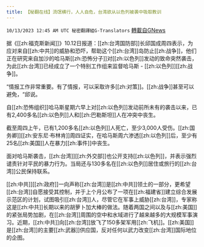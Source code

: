 ```yaml
---
title: 【秘翻在线】流氓横行，人人自危，台湾欲从以色列被袭中吸取教训
---
```

`10/13/2023 12:45 AM UTC 秘密翻譯組G-Translators` [轉載自GNews](https://gnews.org/articles/1826430)

据《[[zh:福克斯新闻]]》10.12日报道：[[zh:台湾国防部]]长邱国成周四表示，为应对来自[[zh:中共]]的威胁和恐吓，帮助这个[[zh:台湾]]岛防止[[zh:战争]]，他们正在研究来自加沙的哈马斯[[zh:恐怖分子]]对[[zh:以色列]]发动的致命突然袭击，为此[[zh:台湾]]已经成立了一个特别工作组来监督哈马斯 - [[zh:以色列]][[zh:战争]]。

“情报工作非常重要。有了情报，可以采取许多[[zh:对策]]。[[zh:战争]]甚至可以避免，“邱说。

自[[zh:恐怖组织]]哈马斯星期六早上对[[zh:以色列]]发动前所未有的袭击以来，已有2,400多名[[zh:以色列]]人和[[zh:巴勒斯坦]]人在冲突中丧生。

截至周四上午，已有1,200多名[[zh:以色列]]人死亡，至少3,000人受伤。[[zh:国务卿]][[zh:安东尼·布林肯]]周四证实，在哈马斯周六渗透[[zh:以色列]]后，至少有25名[[zh:美国]]人在暴力[[zh:事件]]中丧生。

面对哈马斯袭击，[[zh:台湾]][[zh:外交部]]也公开支持[[zh:以色列]]，并表示强烈谴责针对平民的暴力行为。当局还与130多名在[[zh:以色列]]居住或旅行的[[zh:台湾]]公民保持联系。

[[zh:中共]][[zh:政府]]一向声称[[zh:台湾]]是[[zh:中共]]领土的一部分，更希望[[zh:台湾]]自愿接受其控制，并于上个月公布了一项在[[zh:福建省]]建立综合发展示范区的计划，试图吸引[[zh:台湾]]人，尽管它在军事上威胁[[zh:台湾]]，专家称这是[[zh:中共]]长期以来的胡萝卜加大棒的做法。随着两国之间以及与[[zh:美国]]的紧张局势加剧，在[[zh:台湾]]周围的空中和水域进行了越来越多的大规模军事演习。近期，[[zh:中共]]向[[zh:台湾]]放飞了150多架军用[[zh:飞机]]。[[zh:美国]]是[[zh:台湾]]的主要[[zh:武器]]供应国，反对任何以武力改变[[zh:台湾]]国际地位的企图。

